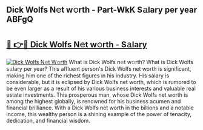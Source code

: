 ## Dick Wolfs N𝚎t w𝚘rth - Part-WkK S𝚊lary per year ABFgQ

# <h2><a href="http://gc168lh.nevu.top/?p=Dick+Wolfs">🔗 👉🔴 Dick Wolfs N𝚎t w𝚘rth - S𝚊lary</a></h2>

[![Dick Wolfs N𝚎t W𝚘rth](https://i.imgur.com/Oavwk0R.jpeg)](http://gc168lh.nevu.top/?p=Dick+Wolfs)
What is Dick Wolfs n𝚎t w𝚘rth? What is Dick Wolfs s𝚊lary per year?
This affluent person's Dick Wolfs net worth is significant, making him one of the richest figures in his industry. His salary is considerable, but it is eclipsed by Dick Wolfs net worth, which is rumored to be even larger as a result of his various business interests and valuable real estate investments. This prosperous man, whose Dick Wolfs net worth is among the highest globally, is renowned for his business acumen and financial brilliance. With a Dick Wolfs net worth in the billions and a notable income, this wealthy person is a shining example of the power of tenacity, dedication, and financial wisdom.
